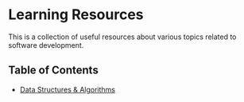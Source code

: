# Learning Resources

This is a collection of useful resources about various topics related to software
development.

## Table of Contents

* [Data Structures & Algorithms](dsa.md)
